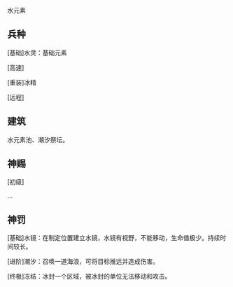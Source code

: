 
水元素

## 兵种

[基础]水灵：基础元素

[高速]

[重装]冰精

[远程]

## 建筑

水元素池、潮汐祭坛。

## 神赐

[初级]

...

## 神罚

[基础]水镜：在制定位置建立水镜，水镜有视野，不能移动，生命值极少。持续时间较长。

[进阶]潮汐：召唤一道海浪，可将目标推远并造成伤害。

[终极]冻结：冰封一个区域，被冰封的单位无法移动和攻击。
